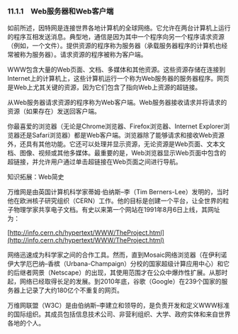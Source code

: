   

### 11.1.1　Web服务器和Web客户端

如前所述，因特网是连接世界各地计算机的全球网络。它允许在两台计算机上运行的程序互相发送消息。典型地，通信是因为其中一个程序向另一个程序请求资源（例如，一个文件）。提供资源的程序称为服务器（承载服务器程序的计算机也经常被称为服务器）。请求资源的程序被称为客户端。

WWW包含大量的Web页面、文档、多媒体和其他资源。这些资源存储在连接到Internet上的计算机上，这些计算机运行一个称为Web服务器的服务器程序。网页是Web上尤其关键的资源，因为它们包含了指向Web上资源的超链接。

从Web服务器请求资源的程序称为Web客户端。Web服务器接收请求并将请求的资源（如果存在）发送回客户端。

你最喜爱的浏览器（无论是Chrome浏览器、Firefox浏览器、Internet Explorer浏览器还是Safari浏览器）都是Web客户端。浏览器除了能够请求和接收Web资源外，还具有其他功能。它还可以处理并显示资源，无论资源是Web页面、文本文档、图像、视频或其他多媒体。最重要的是，Web浏览器显示Web页面中包含的超链接，并允许用户通过单击超链接在Web页面之间进行导航。

知识拓展：Web简史

万维网是由英国计算机科学家蒂姆·伯纳斯–李（Tim Berners-Lee）发明的，当时他在欧洲核子研究组织（CERN）工作。他的目标是创建一个平台，让全世界的粒子物理学家共享电子文档。有史以来第一个网站在1991年8月6日上线，其网址为：

[http://info.cern.ch/hypertext/WWW/TheProject.html](http://info.cern.ch/hypertext/WWW/TheProject.html)  

网络迅速成为科学家之间的合作工具。然而，直到Mosaic网络浏览器（在伊利诺伊大学厄巴纳–香槟（Urbana-Champaign）分校的国家超级计算应用中心）和它的后继者网景（Netscape）的出现，其使用范围才在公众中爆炸性扩展。从那时起，网络已经取得长足的发展。到2010年底，谷歌（Google）在239个国家的服务器上记录了大约180亿个不重复的网页。

万维网联盟（W3C）是由伯纳斯–李建立和领导的，是负责开发和定义WWW标准的国际组织。其成员包括信息技术公司、非营利组织、大学、政府实体和来自世界各地的个人。